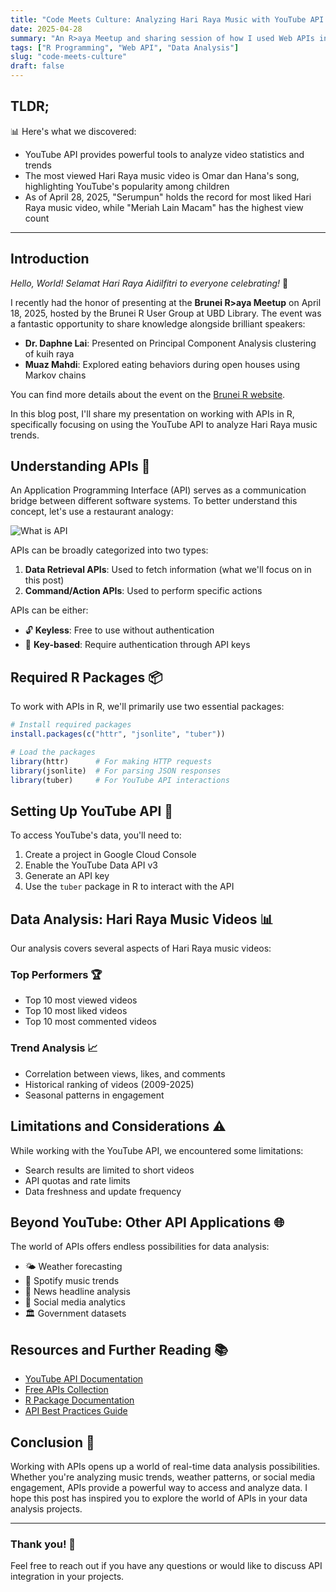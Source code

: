 ```yaml
---
title: "Code Meets Culture: Analyzing Hari Raya Music with YouTube API in R"
date: 2025-04-28
summary: "An R>aya Meetup and sharing session of how I used Web APIs in R"
tags: ["R Programming", "Web API", "Data Analysis"]
slug: "code-meets-culture"
draft: false
---
```


## TLDR;

📊 Here's what we discovered:

* YouTube API provides powerful tools to analyze video statistics and trends
* The most viewed Hari Raya music video is Omar dan Hana's song, highlighting YouTube's popularity among children
* As of April 28, 2025, "Serumpun" holds the record for most liked Hari Raya music video, while "Meriah Lain Macam" has the highest view count

---

## Introduction

_Hello, World! Selamat Hari Raya Aidilfitri to everyone celebrating!_ 🌙

I recently had the honor of presenting at the **Brunei R>aya Meetup** on April 18, 2025, hosted by the Brunei R User Group at UBD Library. The event was a fantastic opportunity to share knowledge alongside brilliant speakers:

* **Dr. Daphne Lai**: Presented on Principal Component Analysis clustering of kuih raya
* **Muaz Mahdi**: Explored eating behaviors during open houses using Markov chains

You can find more details about the event on the [Brunei R website](https://bruneir.github.io/posts/bru-25-2-raya).

In this blog post, I'll share my presentation on working with APIs in R, specifically focusing on using the YouTube API to analyze Hari Raya music trends.

## Understanding APIs 🔌

An Application Programming Interface (API) serves as a communication bridge between different software systems. To better understand this concept, let's use a restaurant analogy:

![What is API](/images/what-is-api.png)

APIs can be broadly categorized into two types:

1. **Data Retrieval APIs**: Used to fetch information (what we'll focus on in this post)
2. **Command/Action APIs**: Used to perform specific actions

APIs can be either:
* 🔓 **Keyless**: Free to use without authentication
* 🔑 **Key-based**: Require authentication through API keys

## Required R Packages 📦

To work with APIs in R, we'll primarily use two essential packages:

```r
# Install required packages
install.packages(c("httr", "jsonlite", "tuber"))

# Load the packages
library(httr)      # For making HTTP requests
library(jsonlite)  # For parsing JSON responses
library(tuber)     # For YouTube API interactions
```

## Setting Up YouTube API 🎥

To access YouTube's data, you'll need to:

1. Create a project in Google Cloud Console
2. Enable the YouTube Data API v3
3. Generate an API key
4. Use the `tuber` package in R to interact with the API

## Data Analysis: Hari Raya Music Videos 📊

Our analysis covers several aspects of Hari Raya music videos:

### Top Performers 🏆

* Top 10 most viewed videos
* Top 10 most liked videos
* Top 10 most commented videos

### Trend Analysis 📈

* Correlation between views, likes, and comments
* Historical ranking of videos (2009-2025)
* Seasonal patterns in engagement

## Limitations and Considerations ⚠️

While working with the YouTube API, we encountered some limitations:

* Search results are limited to short videos
* API quotas and rate limits
* Data freshness and update frequency

## Beyond YouTube: Other API Applications 🌐

The world of APIs offers endless possibilities for data analysis:

* 🌤️ Weather forecasting
* 🎵 Spotify music trends
* 📰 News headline analysis
* 📱 Social media analytics
* 🏛️ Government datasets

## Resources and Further Reading 📚

* [YouTube API Documentation](https://developers.google.com/youtube/v3)
* [Free APIs Collection](https://github.com/public-apis/public-apis)
* [R Package Documentation](https://www.rdocumentation.org/)
* [API Best Practices Guide](https://docs.microsoft.com/en-us/azure/architecture/best-practices/api-design)

## Conclusion 🎯

Working with APIs opens up a world of real-time data analysis possibilities. Whether you're analyzing music trends, weather patterns, or social media engagement, APIs provide a powerful way to access and analyze data. I hope this post has inspired you to explore the world of APIs in your data analysis projects.

---

### Thank you! 🙏

Feel free to reach out if you have any questions or would like to discuss API integration in your projects.
